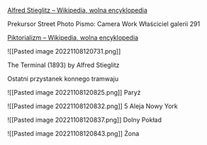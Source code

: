 [Alfred Stieglitz – Wikipedia, wolna encyklopedia](https://pl.wikipedia.org/wiki/Alfred_Stieglitz)

Prekursor Street Photo
Pismo: Camera Work
Właściciel galerii 291

[Piktorializm – Wikipedia, wolna encyklopedia](https://pl.wikipedia.org/wiki/Piktorializm)



![[Pasted image 20221108120731.png]]

The Terminal (1893) by Alfred Stieglitz

Ostatni przystanek konnego tramwaju

![[Pasted image 20221108120825.png]]
Paryż

![[Pasted image 20221108120832.png]]
5 Aleja Nowy York

![[Pasted image 20221108120837.png]]
Dolny Pokład


![[Pasted image 20221108120843.png]]
Żona 